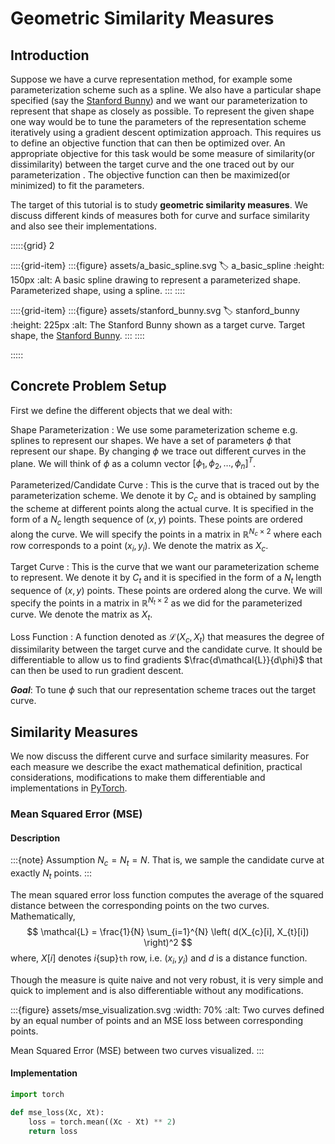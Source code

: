 # Geometric Similarity Measures


## Introduction
Suppose we have a curve representation method, for example some parameterization scheme such as a
spline. We also have a particular shape specified (say the [Stanford Bunny](#stanford_bunny)) and we
want our parameterization to represent that shape as closely as possible. To represent the given
shape one way would be to tune the parameters of the representation scheme iteratively using a
gradient descent optimization approach. This requires us to define an objective function that can
then be optimized over. An appropriate objective for this task would be some measure of
similarity(or dissimilarity) between the target curve and the one traced out by our parameterization
. The objective function can then be maximized(or minimized) to fit the parameters.

The target of this tutorial is to study **geometric similarity measures**. We discuss different
kinds of measures both for curve and surface similarity and also see their implementations.

:::::{grid} 2

::::{grid-item}
:::{figure} assets/a_basic_spline.svg
:label: a_basic_spline
:height: 150px
:alt: A basic spline drawing to represent a parameterized shape.
Parameterized shape, using a spline.
:::
::::

::::{grid-item}
:::{figure} assets/stanford_bunny.svg
:label: stanford_bunny
:height: 225px
:alt: The Stanford Bunny shown as a target curve.
Target shape, the [Stanford Bunny](https://en.wikipedia.org/wiki/Stanford_bunny).
:::
::::

:::::


## Concrete Problem Setup
First we define the different objects that we deal with:

Shape Parameterization
: We use some parameterization scheme e.g. splines to represent our shapes. We have a set of
parameters $\phi$ that represent our shape. By changing $\phi$ we trace out different curves in the
plane. We will think of $\phi$ as a column vector $[\phi_1, \phi_2, \ldots, \phi_n]^{T}$.

Parameterized/Candidate Curve
: This is the curve that is traced out by the parameterization scheme. We denote it by $C_c$ and is
obtained by sampling the scheme at different points along the actual curve. It is specified in the
form of a $N_c$ length sequence of $(x, y)$ points. These points are ordered along the curve. We
will specify the points in a matrix in $\mathbb{R}^{N_c \times 2}$ where each row corresponds to a
point $(x_i, y_i)$. We denote the matrix as $X_c$.

Target Curve
: This is the curve that we want our parameterization scheme to represent. We denote it by $C_t$ and
it is specified in the form of a $N_t$ length sequence of $(x, y)$ points. These points are ordered
along the curve. We will specify the points in a matrix in $\mathbb{R}^{N_t \times 2}$ as we did for
the parameterized curve. We denote the matrix as $X_t$.

Loss Function
: A function denoted as $\mathcal{L}(X_c, X_t)$ that measures the degree of dissimilarity between
the target curve and the candidate curve. It should be differentiable to allow us to find gradients
$\frac{d\mathcal{L}}{d\phi}$ that can then be used to run gradient descent.

**_Goal_**: To tune $\phi$ such that our representation scheme traces out the target curve.


## Similarity Measures
We now discuss the different curve and surface similarity measures. For each measure we describe the
exact mathematical definition, practical considerations, modifications to make them differentiable
and implementations in [PyTorch](https://pytorch.org/).


### Mean Squared Error (MSE)

#### Description
:::{note} Assumption
$N_c = N_t = N$. That is, we sample the candidate curve at exactly $N_t$ points.
:::

The mean squared error loss function computes the average of the squared distance between the
corresponding points on the two curves. Mathematically,
$$
\mathcal{L} = \frac{1}{N} \sum_{i=1}^{N} \left( d(X_{c}[i], X_{t}[i]) \right)^2
$$
where, $X[i]$ denotes $i${sup}`th` row, i.e. $(x_i, y_i)$ and $d$ is a distance function.

Though the measure is quite naive and not very robust, it is very simple and quick to implement and
is also differentiable without any modifications.

:::{figure} assets/mse_visualization.svg
:width: 70%
:alt: Two curves defined by an equal number of points and an MSE loss between corresponding points.

Mean Squared Error (MSE) between two curves visualized.
:::

#### Implementation

```python
import torch

def mse_loss(Xc, Xt):
    loss = torch.mean((Xc - Xt) ** 2)
    return loss
```